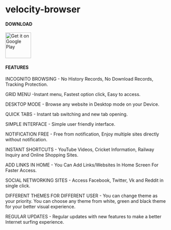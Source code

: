 # velocity-browser
#### DOWNLOAD
[<img src="https://play.google.com/intl/en_us/badges/images/generic/en_badge_web_generic.png" 
alt="Get it on Google Play" height="80">](https://play.google.com/store/apps/details?id=com.hindbyte.velocity)

#### FEATURES

INCOGNITO BROWSING - No History Records, No Download Records, Tracking Protection.

GRID MENU -Instant menu, Fastest option click, Easy to access.

DESKTOP MODE - Browse any website in Desktop mode on your Device.

QUICK TABS - Instant tab switching and new tab opening.

SIMPLE INTERFACE - Simple user friendly interface.

NOTIFICATION FREE - Free from notification, Enjoy multiple sites directly without notification.

INSTANT SHORTCUTS - YouTube Videos, Cricket Information, Railway Inquiry and Online Shopping Sites.

ADD LINKS IN HOME - You Can Add Links/Websites In Home Screen For Faster Access.

SOCIAL NETWORKING SITES - Access Facebook, Twitter, Vk and Reddit in single click.

DIFFERENT THEMES FOR DIFFERENT USER - You can change theme as your priority. You can choose any theme from white, green and black theme for your better visual experience.

REGULAR UPDATES - Regular updates with new features to make a better Internet surfing experience.
